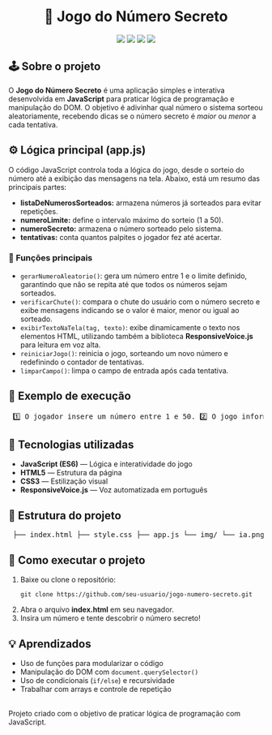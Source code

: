 <h1 align="center">🎯 Jogo do Número Secreto</h1> <p align="center"> <img src="https://img.shields.io/badge/Status-Concluído-brightgreen?style=for-the-badge"/> <img src="https://img.shields.io/badge/JavaScript-ES6-yellow?style=for-the-badge"/> <img src="https://img.shields.io/badge/HTML-5-orange?style=for-the-badge"/> <img src="https://img.shields.io/badge/CSS-3-blue?style=for-the-badge"/> </p> <h2>🕹️ Sobre o projeto</h2> <p> O <strong>Jogo do Número Secreto</strong> é uma aplicação simples e interativa desenvolvida em <strong>JavaScript</strong> para praticar lógica de programação e manipulação do DOM. O objetivo é adivinhar qual número o sistema sorteou aleatoriamente, recebendo dicas se o número secreto é <em>maior</em> ou <em>menor</em> a cada tentativa. </p> <h2>⚙️ Lógica principal (app.js)</h2> <p> O código JavaScript controla toda a lógica do jogo, desde o sorteio do número até a exibição das mensagens na tela. Abaixo, está um resumo das principais partes: </p> <ul> <li><strong>listaDeNumerosSorteados:</strong> armazena números já sorteados para evitar repetições.</li> <li><strong>numeroLimite:</strong> define o intervalo máximo do sorteio (1 a 50).</li> <li><strong>numeroSecreto:</strong> armazena o número sorteado pelo sistema.</li> <li><strong>tentativas:</strong> conta quantos palpites o jogador fez até acertar.</li> </ul> <h3>🔧 Funções principais</h3> <ul> <li><code>gerarNumeroAleatorio()</code>: gera um número entre 1 e o limite definido, garantindo que não se repita até que todos os números sejam sorteados.</li> <li><code>verificarChute()</code>: compara o chute do usuário com o número secreto e exibe mensagens indicando se o valor é maior, menor ou igual ao sorteado.</li> <li><code>exibirTextoNaTela(tag, texto)</code>: exibe dinamicamente o texto nos elementos HTML, utilizando também a biblioteca <strong>ResponsiveVoice.js</strong> para leitura em voz alta.</li> <li><code>reiniciarJogo()</code>: reinicia o jogo, sorteando um novo número e redefinindo o contador de tentativas.</li> <li><code>limparCampo()</code>: limpa o campo de entrada após cada tentativa.</li> </ul> <h2>💬 Exemplo de execução</h2> <pre> 1️⃣ O jogador insere um número entre 1 e 50. 2️⃣ O jogo informa se o número secreto é maior ou menor. 3️⃣ Quando o jogador acerta, uma mensagem de vitória é exibida com o total de tentativas. 4️⃣ O botão "Novo jogo" é habilitado para recomeçar a partida. </pre> <h2>🧠 Tecnologias utilizadas</h2> <ul> <li><strong>JavaScript (ES6)</strong> — Lógica e interatividade do jogo</li> <li><strong>HTML5</strong> — Estrutura da página</li> <li><strong>CSS3</strong> — Estilização visual</li> <li><strong>ResponsiveVoice.js</strong> — Voz automatizada em português</li> </ul> <h2>📂 Estrutura do projeto</h2> <pre> ├── index.html ├── style.css ├── app.js └── img/ └── ia.png </pre> <h2>🚀 Como executar o projeto</h2> <ol> <li>Baixe ou clone o repositório:</li> <pre><code>git clone https://github.com/seu-usuario/jogo-numero-secreto.git</code></pre> <li>Abra o arquivo <strong>index.html</strong> em seu navegador.</li> <li>Insira um número e tente descobrir o número secreto!</li> </ol> <h2>💡 Aprendizados</h2> <ul> <li>Uso de funções para modularizar o código</li> <li>Manipulação do DOM com <code>document.querySelector()</code></li> <li>Uso de condicionais (<code>if/else</code>) e recursividade</li> <li>Trabalhar com arrays e controle de repetição</li> </ul> <br> Projeto criado com o objetivo de praticar lógica de programação com JavaScript. </p> 
